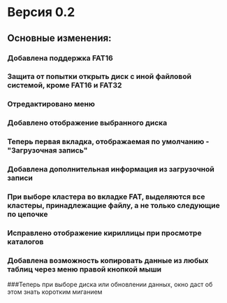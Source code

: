 # Версия 0.2
## Основные изменения:
### Добавлена поддержка FAT16
### Защита от попытки открыть диск с иной файловой системой, кроме FAT16 и FAT32
### Отредактировано меню
### Добавлено отображение выбранного диска
### Теперь первая вкладка, отображаемая по умолчанию - "Загрузочная запись"
### Добавлена дополнительная информация из загрузочной записи
### При выборе кластера во вкладке FAT, выделяются все кластеры, принадлежащие файлу, а не только следующие по цепочке
### Исправлено отображение кириллицы при просмотре каталогов
### Добавлена возможность копировать данные из любых таблиц через меню правой кнопкой мыши
###Теперь при выборе диска или обновлении данных, окно даст об этом знать коротким миганием
